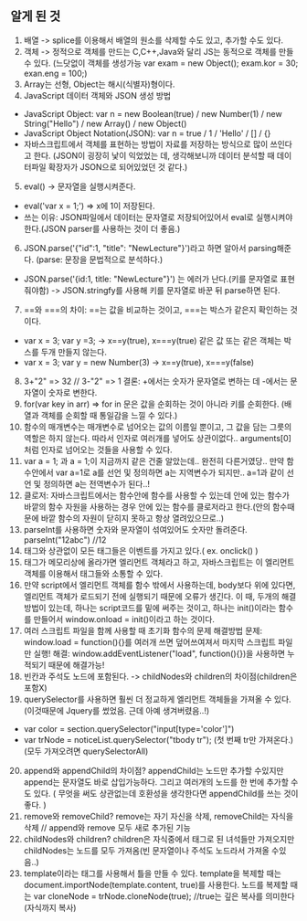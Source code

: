 ## 알게 된 것
1. 배열 -> splice를 이용해서 배열의 원소를 삭제할 수도 있고, 추가할 수도 있다.
2. 객체 -> 정적으로 객체를 만드는 C,C++,Java와 달리 JS는 동적으로 객체를 만들 수 있다. (느닷없이 객체를 생성가능 var exam = new Object(); exam.kor = 30; exan.eng = 100;)
3. Array는 선형, Object는 해시(식별자)형이다.
4. JavaScript 데이터 객체와 JSON 생성 방법
  - JavaScript Object: var n = new Boolean(true) / new Number(1) / new String("Hello") / new Array() / new Object()
  - JavaScript Object Notation(JSON): var n = true / 1 / 'Hello' / [] / {}
  - 자바스크립트에서 객체를 표현하는 방법이 자료를 저장하는 방식으로 많이 쓰인다고 한다. (JSON이 굉장히 낯이 익었었는 데, 생각해보니까 데이터 분석할 때 데이터파일 확장자가 JSON으로 되어있었던 것 같다.)
5. eval() -> 문자열을 실행시켜준다.
  - eval('var x = 1;') => x에 1이 저장된다.
  - 쓰는 이유: JSON파일에서 데이터는 문자열로 저장되어있어서 eval로 실행시켜야한다.(JSON parser를 사용하는 것이 더 좋음.)
6. JSON.parse('{"id":1, "title": "NewLecture"}')라고 하면 알아서 parsing해준다. (parse: 문장을 문법적으로 분석하다.)
  - JSON.parse('{id:1, title: "NewLecture"}') 는 에러가 난다.(키를 문자열로 표현줘야함)
  -> JSON.stringfy를 사용해 키를 문자열로 바꾼 뒤 parse하면 된다.
7. ==와 ===의 차이: ==는 값을 비교하는 것이고, ===는 박스가 같은지 확인하는 것이다.
  - var x = 3; var y =3; -> x==y(true), x===y(true) 같은 값 또는 같은 객체는 박스를 두개 만들지 않는다.
  - var x = 3; var y = new Number(3) -> x==y(true), x===y(false)
8. 3+"2" => 32  // 3-"2" => 1  결론: +에서는 숫자가 문자열로 변하는 데 -에서는 문자열이 숫자로 변한다.
9. for(var key in arr) => for in 문은 값을 순회하는 것이 아니라 키를 순회한다. (배열과 객체를 순회할 때 통일감을 느낄 수 있다.)
10. 함수의 매개변수는 매개변수로 넘어오는 값의 이름일 뿐이고, 그 값을 담는 그릇의 역할은 하지 않는다. 따라서 인자로 여러개를 넣어도 상관이없다.. arguments[0] 처럼 인자로 넘어오는 것들을 사용할 수 있다.
11. var a = 1; 과 a = 1;이 지금까지 같은 건줄 알았는데.. 완전히 다른거였당.. 만약 함수안에서 var a=1로 a를 선언 및 정의하면 a는 지역변수가 되지만.. a=1과 같이 선언 및 정의하면 a는 전역변수가 된다..!
12. 클로저: 자바스크립트에서는 함수안에 함수를 사용할 수 있는데 안에 있는 함수가 바깥의 함수 자원을 사용하는 경우 안에 있는 함수를 클로저라고 한다.(안의 함수때문에 바깥 함수의 자원이 닫히지 못하고 항상 열려있으므로..)
13. parseInt를 사용하면 숫자와 문자열이 섞여있어도 숫자만 돌려준다. parseInt("12abc") //12
14. 태그와 상관없이 모든 태그들은 이벤트를 가지고 있다.( ex. onclick() )
15. 태그가 메모리상에 올라가면 엘리먼트 객체라고 하고, 자바스크립트는 이 엘리먼트 객체를 이용해서 태그들와 소통할 수 있다.
16. 만약 script에서 엘리먼트 객체를 함수 밖에서 사용하는데, body보다 위에 있다면, 엘리먼트 객체가 로드되기 전에 실행되기 때문에 오류가 생긴다. 이 때, 두개의 해결방법이 있는데, 하나는 script코드를 밑에 써주는 것이고, 하나는 init()이라는 함수를 만들어서 window.onload = init()이라고 하는 것이다.
17. 여러 스크립트 파일을 함께 사용할 때 초기화 함수의 문제 해결방법 문제: window.load = function(){}를 여러개 쓰면 덮어쓰여져서 마지막 스크립트 파일만 실행! 해결: window.addEventListener("load", function(){})을 사용하면 누적되기 때문에 해결가능!
18. 빈칸과 주석도 노드에 포함된다. -> childNodes와 children의 차이점(children은 포함X)
19. querySelector를 사용하면 훨씬 더 정교하게 엘리먼트 객체들을 가져올 수 있다.(이것때문에 Jquery를 썼었음. 근데 아예 생겨버렸음..!)
  - var color = section.querySelector("input[type='color']")
  - var trNode = noticeList.querySelector("tbody tr"); (첫 번째 tr만 가져온다.)(모두 가져오려면 querySelectorAll)
20. append와 appendChild의 차이점? appendChild는 노드만 추가할 수있지만 append는 문자열도 바로 삽입가능하다. 그리고 여러개의 노드를 한 번에 추가할 수도 있다. ( 무엇을 써도 상관없는데 호환성을 생각한다면 appendChild를 쓰는 것이 좋다. )
21. remove와 removeChild? remove는 자기 자신을 삭제, removeChild는 자식을 삭제 // append와 remove 모두 새로 추가된 기능
22. childNodes와 children? children은 자식중에서 태그로 된 녀석들만 가져오지만 childNodes는 노드를 모두 가져옴(빈 문자열이나 주석도 노드라서 가져올 수있음..)
23. template이라는 태그를 사용해서 틀을 만들 수 있다. template을 복제할 때는 document.importNode(template.content, true)를 사용한다. 노드를 복제할 때는 var cloneNode = trNode.cloneNode(true); //true는 깊은 복사를 의미한다(자식까지 복사)
